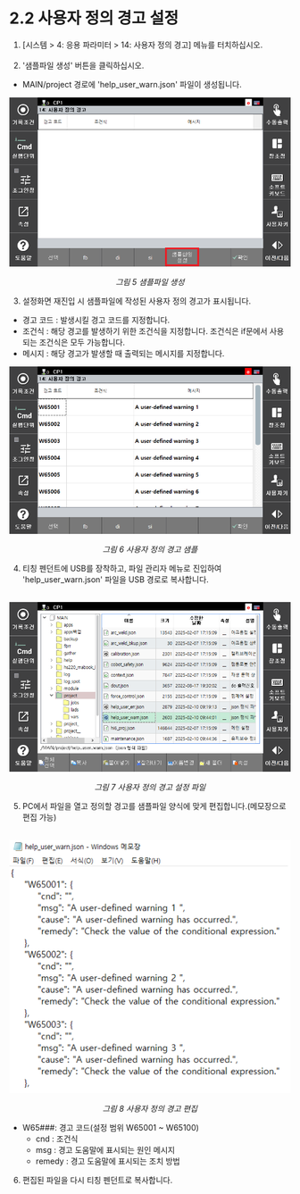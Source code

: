 ﻿# 2.2 사용자 정의 경고 설정

1. \[시스템 &gt; 4: 응용 파라미터 &gt; 14: 사용자 정의 경고\] 메뉴를 터치하십시오.<br><br>
2. '샘플파일 생성' 버튼을 클릭하십시오.<br>
* MAIN/project 경로에 'help_user_warn.json' 파일이 생성됩니다.
<p align="center">
 <img src="../_assets/image5.png"></img>
 <em><p align="center">그림 5 샘플파일 생성</p></em>
</p>

3. 설정화면 재진입 시 샘플파일에 작성된 사용자 정의 경고가 표시됩니다.
-   경고 코드 : 발생시킬 경고 코드를 지정합니다.
-	조건식 : 해당 경고를 발생하기 위한 조건식을 지정합니다. 조건식은 if문에서 사용되는 조건식은 모두 가능합니다.
-	메시지 : 해당 경고가 발생할 때 출력되는 메시지를 지정합니다.
<p align="center">
 <img src="../_assets/image6.png"></img>
 <em><p align="center">그림 6 사용자 정의 경고 샘플</p></em>
</p>

4. 티칭 펜던트에 USB를 장착하고, 파일 관리자 메뉴로 진입하여 'help_user_warn.json' 파일을 USB 경로로 복사합니다.<br><br>
<p align="center">
 <img src="../_assets/image7.png"></img>
 <em><p align="center">그림 7 사용자 정의 경고 설정 파일</p></em>
</p>

5. PC에서 파일을 열고 정의할 경고를 샘플파일 양식에 맞게 편집합니다.(메모장으로 편집 가능)<br><br>
<p align="center">
 <img src="../_assets/image8.png"></img>
 <em><p align="center">그림 8 사용자 정의 경고 편집</p></em>
</p>

-   W65###: 경고 코드(설정 범위 W65001 ~ W65100)
    -	cnd : 조건식
    -	msg : 경고 도움말에 표시되는 원인 메시지
    -   remedy : 경고 도움말에 표시되는 조치 방법

6. 편집된 파일을 다시 티칭 펜던트로 복사합니다.